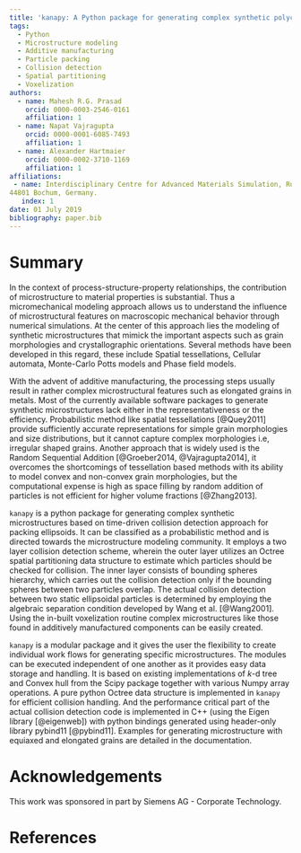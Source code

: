 ```yaml
---
title: 'kanapy: A Python package for generating complex synthetic polycrystalline microstructures'
tags:
  - Python
  - Microstructure modeling
  - Additive manufacturing
  - Particle packing
  - Collision detection
  - Spatial partitioning
  - Voxelization
authors:
  - name: Mahesh R.G. Prasad
    orcid: 0000-0003-2546-0161
    affiliation: 1
  - name: Napat Vajragupta
    orcid: 0000-0001-6085-7493
    affiliation: 1
  - name: Alexander Hartmaier
    orcid: 0000-0002-3710-1169
    affiliation: 1
affiliations:
 - name: Interdisciplinary Centre for Advanced Materials Simulation, Ruhr-Universität Bochum, Universitätsstr. 150,
44801 Bochum, Germany.
   index: 1
date: 01 July 2019
bibliography: paper.bib
---
```


# Summary


In the context of process-structure-property relationships, the contribution of microstructure
to material properties is substantial. Thus a micromechanical modeling approach
allows us to understand the influence of microstructural features on macroscopic mechanical
behavior through numerical simulations. At the center of this approach lies the modeling of
synthetic microstructures that mimick the important aspects such as grain morphologies
and crystallographic orientations. Several methods have been developed in this regard,
these include Spatial tessellations, Cellular automata, Monte-Carlo Potts models and Phase field
models.

With the advent of additive manufacturing, the processing steps usually result in
rather complex microstructural features such as elongated grains in metals. Most of the currently 
available software packages to generate synthetic microstructures
lack either in the representativeness or the efficiency. Probabilistic method
like spatial tessellations [@Quey2011] provide sufficiently accurate representations for simple
grain morphologies and size distributions, but it cannot capture complex
morphologies i.e, irregular shaped grains. Another approach that is widely used
is the Random Sequential Addition [@Groeber2014, @Vajragupta2014], it overcomes
the shortcomings of tessellation based methods with its ability to model convex and non-convex
grain morphologies, but the computational expense is high as space filling by random
addition of particles is not efficient for higher volume fractions [@Zhang2013].

``kanapy`` is a python package for generating complex synthetic microstructures
based on time-driven collision detection approach for packing ellipsoids. It can be
classified as a probabilistic method and is directed towards the microstructure
modeling community. It employs a two layer collision detection scheme, wherein the outer layer
utilizes an Octree spatial partitioning data structure to estimate which particles should
be checked for collision. The inner layer consists of bounding spheres hierarchy,
which carries out the collision detection only if the bounding spheres between two
particles overlap. The actual collision detection between two static ellipsoidal
particles is determined by employing the algebraic separation condition developed
by Wang et al. [@Wang2001]. Using the in-built voxelization routine complex
microstructures like those found in additively manufactured components can be easily created.

``kanapy`` is a modular package and it gives the user the flexibility to create individual
work flows for generating specific microstructures. The modules can be executed independent
of one another as it provides easy data storage and handling. It is based on
existing implementations of *k*-d tree and Convex hull from the Scipy package together
with various Numpy array operations. A pure python Octree data structure is implemented
in ``kanapy`` for efficient collision handling. And the performance critical part of the actual
collision detection code is implemented in C++ (using the Eigen library [@eigenweb])
with python bindings generated using header-only library pybind11 [@pybind11].
Examples for generating microstructure with equiaxed and elongated grains are detailed
in the documentation.

# Acknowledgements

This work was sponsored in part by Siemens AG - Corporate Technology.

# References

